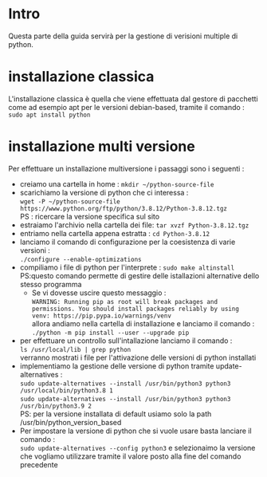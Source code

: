 # Intro

Questa parte della guida servirà per la gestione di verisioni multiple di python.


# installazione classica

L'installazione classica è quella che viene effettuata dal gestore di pacchetti come ad esempio apt per le versioni debian-based, tramite il comando : `sudo apt install python`


# installazione multi versione

Per effettuare un installazione multiversione i passaggi sono i seguenti :
+ creiamo una cartella in home : `mkdir ~/python-source-file`
+ scarichiamo la versione di python che ci interessa :  
`wget -P ~/python-source-file https://www.python.org/ftp/python/3.8.12/Python-3.8.12.tgz`  
PS : ricercare la versione specifica sul sito  
+ estraiamo l'archivio nella cartella dei file: `tar xvzf Python-3.8.12.tgz`
+ entriamo nella cartella appena estratta  : `cd Python-3.8.12`
+ lanciamo il comando di configurazione per la coesistenza di varie versioni :  
`./configure --enable-optimizations`
+ compiliamo i file di python per l'interprete : `sudo make altinstall`  
 PS:questo comando permette di gestire delle istallazioni alternative dello stesso programma
    + Se vi dovesse uscire questo messaggio :   
    `WARNING: Running pip as root will break packages and permissions. You should install packages reliably by using venv: https://pip.pypa.io/warnings/venv`  
    allora andiamo nella cartella di installazione e lanciamo il comando :  
    `./python -m pip install --user --upgrade pip`
+ per effettuare un controllo sull'intallazione lanciamo il comando :  
`ls /usr/local/lib | grep python`  
verranno mostrati i file per l'attivazione delle versioni di python installati
+ implementiamo la gestione delle versione di python tramite update-alternatives :  
`sudo update-alternatives --install /usr/bin/python3 python3 /usr/local/bin/python3.8 1`  
`sudo update-alternatives --install /usr/bin/python3 python3 /usr/bin/python3.9 2`  
PS: per la versione installata di default usiamo solo la path /usr/bin/python_version_based
+ Per impostare la versione di python che si vuole usare basta lanciare il comando :  
`sudo update-alternatives --config python3` e selezionaimo la versione che vogliamo utilizzare tramite il valore posto alla fine del comando precedente